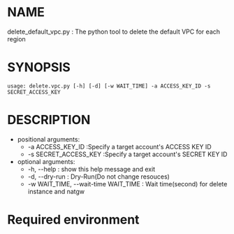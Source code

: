# NAME
delete_default_vpc.py : The python tool to delete the default VPC for each region
# SYNOPSIS
    usage: delete.vpc.py [-h] [-d] [-w WAIT_TIME] -a ACCESS_KEY_ID -s SECRET_ACCESS_KEY 
# DESCRIPTION
- positional arguments:
    - -a ACCESS_KEY_ID     :Specify a target account's ACCESS KEY ID
    - -s SECRET_ACCESS_KEY :Specify a target account's SECRET KEY ID
- optional arguments:  
    - -h, --help : show this help message and exit  
    - -d, --dry-run : Dry-Run(Do not change resouces)
    - -w WAIT_TIME, --wait-time WAIT_TIME : Wait time(second) for delete instance and natgw
# Required environment

